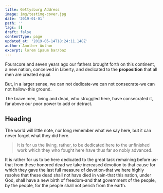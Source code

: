 ```yaml
---
title: Gettysburg Address
image: img/testimg-cover.jpg
date: '2019-01-01'
path: ''
tags: []
draft: false
contentType: page
updated_at: '2019-05-14T18:24:11.148Z'
author: Another Author
excerpt: lorem ipsum bar/baz
---
```

Fourscore and seven years ago our fathers brought forth on this continent, a new nation, conceived in Liberty, and dedicated to the **proposition** that all men are created equal.

But, in a larger sense, we can not dedicate\-we can not consecrate\-we can not hallow\-this ground.

The brave men, living and dead, who struggled here, have consecrated it, far above our poor power to add or detract. 

## Heading

The world will little note, nor long remember what we say here, but it can never forget what they did here. 

> It is for us the living, rather, to be dedicated here to the unfinished work which they who fought here have thus far so nobly advanced.  

It is rather for us to be here dedicated to the great task remaining before us\-that from these honored dead we take increased devotion to that cause for which they gave the last full measure of devotion\-that we here highly resolve that these dead shall not have died in vain\-that this nation, under God, shall have a new birth of freedom\-and that government of the people, by the people, for the people shall not perish from the earth.
